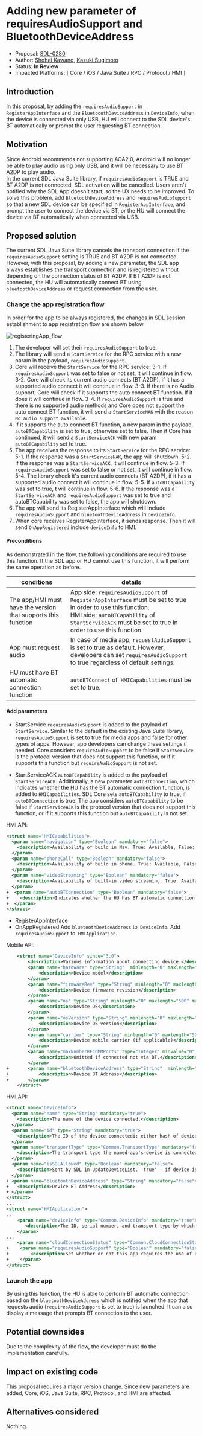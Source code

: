 # Adding new parameter of requiresAudioSupport and BluetoothDeviceAddress

* Proposal: [SDL-0280](0280-Adding-new-parameter-of-requiresAudioSupport-and-BluetoothDeviceAddress.md)
* Author: [Shohei Kawano](https://github.com/Shohei-Kawano), [Kazuki Sugimoto](https://github.com/Kazuki-Sugimoto)
* Status: **In Review**
* Impacted Platforms: [ Core / iOS / Java Suite / RPC / Protocol / HMI ]

## Introduction

In this proposal, by adding the `requiresAudioSupport` in `RegisterAppInterface` and the `BluetooothDeviceAddress` in `DeviceInfo`, when the device is connected via only USB, HU will connect to the SDL device's BT automatically or prompt the user requesting BT connection.  

## Motivation

Since Android recommends not supporting AOA2.0, Android will no longer be able to play audio using only USB, and it will be necessary to use BT A2DP to play audio.  
In the current SDL Java Suite library, if `requiresAudioSupport` is TRUE and BT A2DP is not connected, SDL activation will be cancelled. Users aren't notified why the SDL App doesn't start, so the UX needs to be improved.
To solve this problem, add `BluetoothDeviceAddress` and `requiresAudioSupport` so that a new SDL device can be specified in `RegisterAppInterface`, and prompt the user to connect the device via BT, or the HU will connect the device via BT automatically when connected via USB. 

## Proposed solution

The current SDL Java Suite library cancels the transport connection if the `requiresAudioSupport` setting is TRUE and BT A2DP is not connected.
However, with this proposal, by adding a new parameter, the SDL app always establishes the transport connection and is registered without depending on the connection status of BT A2DP. If BT A2DP is not connected, the HU will automatically connect BT using `bluetoothDeviceAddress` or request connection from the user.


### Change the app registration flow

In order for the app to be always registered, the changes in SDL session establishment to app registration flow are shown below.

![registeringApp_flow](../assets/proposals/0280-Adding-new-parameter-of-requiresAudioSupport-and-BluetoothDeviceAddress/registeringApp_flow.png)

1. The developer will set their `requiresAudioSupport` to true.
2. The library will send a `StartService` for the RPC service with a new param in the payload, `requiresAudioSupport`.
3. Core will receive the `StartService` for the RPC service:
3-1. If `requiresAudioSupport` was set to false or not set, it will continue in flow.
3-2. Core will check its current audio connects (BT A2DP), if it has a supported audio connect it will continue in flow.
3-3. If there is no Audio support, Core will check if it supports the auto connect BT function. If it does it will continue in flow.
3-4. If `requiresAudioSupport` is true and there is no supported audio methods and Core does not support the auto connect BT function, it will send a `StartServiceNAK` with the reason `No audio support available`.
4. If it supports the auto connect BT function, a new param in the payload, `autoBTCapability` is set to true, otherwise set to false. Then if Core has continued, it will send a `StartServiceACK` with new param `autoBTCapability` set to true.
5. The app receives the response to its `StartService` for the RPC service:
5-1. If the response was a `StartServiceNAK`, the app will shutdown.
5-2. If the response was a `StartServiceACK`, it will continue in flow.
5-3. If `requiresAudioSupport` was set to false or not set, it will continue in flow.
5-4. The library check it's current audio connects (BT A2DP), if it has a supported audio connect it will continue in flow.
5-5. If `autoBTCapability` was set to true, t will continue in flow.
5-6. If the response was a `StartServiceACK` and `requiresAudioSupport` was set to true and autoBTCapability was set to false, the app will shutdown.
6. The app will send its RegisterAppInterface which will include `requiresAudioSupport` and `bluetoothDeviceAddress` in `deviceInfo`.
7. When core receives RegisterAppInterface, it sends response. Then it will send `OnAppRegistered` include `deviceInfo` to HMI.


#### Preconditions

As demonstrated in the flow, the following conditions are required to use this function.
If the SDL app or HU cannot use this function, it will perform the same operation as before.


|conditions|details|
|---|---|
|The app/HMI must have the version that supports this function|App side: `requiresAudioSupport` of `RegisterAppInterface` must be set to true in order to use this function.<br>HMI side: `autoBTCapability` of `StartServiceACK` must be set to true in order to use this function.|
|App must request audio|In case of media app, `requestAudioSupport` is set to true as default. However, developers can set `requiresAudioSupport` to true regardless of default settings.|
|HU must have BT automatic connection function|`autoBTConnect` of` HMICapabilities` must be set to true.|

#### Add parameters

- StartService
`requiresAudioSupport` is added to the payload of `StartService`.
Similar to the default in the existing Java Suite library, `requiresAudioSupport` is set to true for media apps and false for other types of apps. However, app developers can change these settings if needed.
Core considers `requireAudioSupport` to be false if `StartService` is the protocol version that does not support this function, or if it supports this function but `requireAudioSupport` is not set.

- StartServiceACK
`autoBTCapability` is added to the payload of `StartServiceACK`.
Additionally, a new parameter `autoBTConnection`, which indicates whether the HU has the BT automatic connection function, is added to `HMICapabilities`. SDL Core sets `autoBTCapability` to true, if `autoBTConnection` is true.
The app considers `autoBTCapability` to be false if `StartServiceACK` is the protocol version that does not support this function, or if it supports this function but `autoBTCapability` is not set.

HMI API:
```xml
<struct name="HMICapabilities">
  <param name="navigation" type="Boolean" mandatory="false">
    <description>Availability of build in Nav. True: Available, False: Not Available</description>
  </param>
  <param name="phoneCall" type="Boolean" mandatory="false">
    <description>Availability of build in phone. True: Available, False: Not Available</description>
  </param>
  <param name="videoStreaming" type="Boolean" mandatory="false">
    <description>Availability of built-in video streaming. True: Available, False: Not Available</description>
  </param>
+  <param name="autoBTConnection" type="Boolean" mandatory="false">
+    <description>Indicates whether the HU has BT automatic connection function. True: Available, False: Not Available</description>
+  </param>
</struct>
```

- RegisterAppInterface
- OnAppRegistered
Add `bluetoothDeviceAddress` to` DeviceInfo`. Add `requiresAudioSupport` to` HMIApplication`.

Mobile API:
```xml
    <struct name="DeviceInfo" since="3.0">
        <description>Various information about connecting device.</description>         
        <param name="hardware" type="String"  minlength="0" maxlength="500" mandatory="false">
            <description>Device model</description>
        </param>
        <param name="firmwareRev" type="String" minlength="0" maxlength="500" mandatory="false">
            <description>Device firmware revision</description>
        </param>
        <param name="os" type="String" minlength="0" maxlength="500" mandatory="false">
            <description>Device OS</description>
        </param>
        <param name="osVersion" type="String" minlength="0" maxlength="500" mandatory="false">
            <description>Device OS version</description>
        </param>
        <param name="carrier" type="String" minlength="0" maxlength="500" mandatory="false">
            <description>Device mobile carrier (if applicable)</description>
        </param>
        <param name="maxNumberRFCOMMPorts" type="Integer" minvalue="0" maxvalue="100" mandatory="false">
            <description>Omitted if connected not via BT.</description>
        </param>         
+       <param name="bluetoothDeviceAddress" type="String"  minlength="0" maxlength="500" mandatory="false">
+           <description>Device BT Address</description>
+       </param>
    </struct>
```
  
HMI API:
```xml
<struct name="DeviceInfo">
  <param name="name" type="String" mandatory="true">
    <description>The name of the device connected.</description>
  </param>
  <param name="id" type="String" mandatory="true">
    <description>The ID of the device connectedi: either hash of device's USB serial number(in case of USB connection) or has of device's MAC address(in case of BlueTooth or WIFI connection</description>
  </param>
  <param name="transportType" type="Common.TransportType" mandatory="false">
    <description>The transport type the named-app's-device is connected over HU(BlueTooth, USB or WiFi). It must be provided in OnAppRegistered and in UpdateDeviceList</description>
  </param>
  <param name="isSDLAllowed" type="Boolean" mandatory="false">
    <description>Sent by SDL in UpdateDeviceList. 'true' - if device is allowed for PolicyTable Exchange; 'false' - if device is NOT allowed for PolicyTable Exchange </description>
  </param>
+ <param name="bluetoothDeviceAddress" type="String" mandatory="false">
+   <description>Device BT Address</description>
+ </param>
</struct>
...
<struct name="HMIApplication">
...
    <param name="deviceInfo" type="Common.DeviceInfo" mandatory="true">
       <description>The ID, serial number, and transport type by which the named app's device is connected to HU.</description>
    </param>
...
    <param name="cloudConnectionStatus" type="Common.CloudConnectionStatus" mandatory="false"></param>
+    <param name="requiresAudioSupport" type="Boolean" mandatory="false">
+        <description>Set whether or not this app requires the use of an audio streaming output device.</description>
+    </param>
</struct>
```

### Launch the app

By using this function, the HU is able to perform  BT automatic connection based on the `bluetoothDeviceAddress` which is notified when the app that requests audio (`requiresAudioSupport` is set to true) is launched. 
It can also display a message that prompts BT connection to the user.


## Potential downsides

Due to the complexity of the flow, the developer must do the implementation carefully.

## Impact on existing code

This proposal requires a major version change.
Since new parameters are added, Core, iOS, Java Suite, RPC, Protocol, and HMI are affected.


## Alternatives considered

Nothing.  
